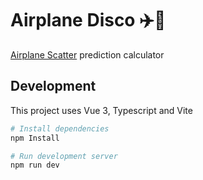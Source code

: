 # Airplane Disco ✈️🪩

[Airplane Scatter](https://en.wikipedia.org/wiki/Airplane_scatter) prediction calculator

## Development

This project uses Vue 3, Typescript and Vite

```sh
# Install dependencies
npm Install

# Run development server
npm run dev
```
